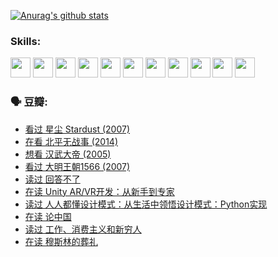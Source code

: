 
[![Anurag's github stats](https://github-readme-stats.vercel.app/api?username=w940853815)](https://github.com/anuraghazra/github-readme-stats)

### Skills:

<code><img height="32" src="https://cdn.jsdelivr.net/npm/simple-icons@v5/icons/python.svg"></code>
<code><img height="32" src="https://cdn.jsdelivr.net/npm/simple-icons@v5/icons/javascript.svg"></code>
<code><img height="32" src="https://cdn.jsdelivr.net/npm/simple-icons@v5/icons/django.svg"></code>
<code><img height="32" src="https://cdn.jsdelivr.net/npm/simple-icons@v5/icons/flask.svg"></code>
<code><img height="32" src="https://cdn.jsdelivr.net/npm/simple-icons@v5/icons/vuetify.svg"></code>
<code><img height="32" src="https://cdn.jsdelivr.net/npm/simple-icons@v5/icons/git.svg"></code>
<code><img height="32" src="https://cdn.jsdelivr.net/npm/simple-icons@v5/icons/docker.svg"></code>
<code><img height="32" src="https://cdn.jsdelivr.net/npm/simple-icons@v5/icons/postgresql.svg"></code>
<code><img height="32" src="https://cdn.jsdelivr.net/npm/simple-icons@v5/icons/elasticsearch.svg"></code>
<code><img height="32" src="https://cdn.jsdelivr.net/npm/simple-icons@v5/icons/macos.svg"></code>
<code><img height="32" src="https://cdn.jsdelivr.net/npm/simple-icons@v5/icons/linux.svg"></code>

### 🗣 豆瓣:

<!-- DOUBAN-ACTIVITIES:START -->
- [看过 星尘 Stardust‎ (2007)](https://www.douban.com/people/136069238/status/3822692117/?_i=49334504)
- [在看 北平无战事‎ (2014)](https://www.douban.com/people/136069238/status/3821449886/?_i=49334504)
- [想看 汉武大帝‎ (2005)](https://www.douban.com/people/136069238/status/3821405621/?_i=49334504)
- [看过 大明王朝1566‎ (2007)](https://www.douban.com/people/136069238/status/3821396719/?_i=49334504)
- [读过 回答不了](https://www.douban.com/people/136069238/status/3812155932/?_i=49334504)
- [在读 Unity AR/VR开发：从新手到专家](https://www.douban.com/people/136069238/status/3810864648/?_i=49334504)
- [读过 人人都懂设计模式：从生活中领悟设计模式：Python实现](https://www.douban.com/people/136069238/status/3806334005/?_i=49334504)
- [在读 论中国](https://www.douban.com/people/136069238/status/3805671678/?_i=49334504)
- [读过 工作、消费主义和新穷人](https://www.douban.com/people/136069238/status/3803834644/?_i=49334504)
- [在读 穆斯林的葬礼](https://www.douban.com/people/136069238/status/3802824932/?_i=49334504)
<!-- DOUBAN-ACTIVITIES:END -->
<!--
**w940853815/w940853815** is a ✨ _special_ ✨ repository because its `README.md` (this file) appears on your GitHub profile.

Here are some ideas to get you started:

- 🔭 I’m currently working on ...
- 🌱 I’m currently learning ...
- 👯 I’m looking to collaborate on ...
- 🤔 I’m looking for help with ...
- 💬 Ask me about ...
- 📫 How to reach me: ...
- 😄 Pronouns: ...
- ⚡ Fun fact: ...
-->
